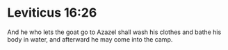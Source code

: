 # Leviticus 16:26

And he who lets the goat go to Azazel shall wash his clothes and bathe his body in water, and afterward he may come into the camp.
